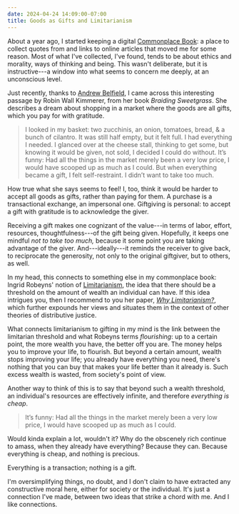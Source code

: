 ```yaml
---
date: 2024-04-24 14:09:00-07:00
title: Goods as Gifts and Limitarianism
---
```

About a year ago, I started keeping a digital [Commonplace Book](https://imperfectjournaling.com/commonplace-book/): a place to collect quotes from and links to online articles that moved me for some reason. Most of what I've collected, I've found, tends to be about ethics and morality, ways of thinking and being. This wasn't deliberate, but it is instructive---a window into what seems to concern me deeply, at an unconscious level.

Just recently, thanks to [Andrew Belfield](https://micro.andrewbelfield.com/2024/04/22/class-prep-with.html), I came across this interesting passage by Robin Wall Kimmerer, from her book *Braiding Sweetgrass*. She describes a dream about shopping in a market where the goods are all gifts, which you pay for with gratitude.

>I looked in my basket: two zucchinis, an onion, tomatoes, bread, & a bunch of cilantro. It was still half empty, but it felt full. I had everything I needed. I glanced over at the cheese stall, thinking to get some, but knowing it would be given, not sold, I decided I could do without. It’s funny: Had all the things in the market merely been a very low price, I would have scooped up as much as I could. But when everything became a gift, I felt self-restraint. I didn’t want to take too much.

How true what she says seems to feel! I, too, think it would be harder to accept all goods as gifts, rather than paying for them. A purchase is a transactional exchange, an impersonal one. Giftgiving is personal: to accept a gift with gratitude is to acknowledge the giver.

Receiving a gift makes one cognizant of the value---in terms of labor, effort, resources, thoughtfulness---of the gift being given. Hopefully, it keeps one mindful *not to take too much,* because it some point you are taking advantage of the giver.  And---ideally---it reminds the receiver to give back, to reciprocate the generosity, not only to the original giftgiver, but to others, as well.

In my head, this connects to something else in my commonplace book: Ingrid Robeyns' notion of [Limitarianism](https://www.msn.com/en-us/news/opinion/what-would-society-look-like-if-extreme-wealth-were-impossible/ar-BB1kShJ1), the idea that there should be a threshold on the amount of wealth an individual can have. If this idea intrigues you, then I recommend to you her paper, [*Why Limitarianism?*](https://onlinelibrary.wiley.com/doi/full/10.1111/jopp.12275), which further expounds her views and situates them in the context of other theories of distributive justice. 

What connects limitarianism to gifting in my mind is the link between the limitarian threshold and what Robeyns terms *flourishing*: up to a certain point, the more wealth you have, the better off you are. The money helps you to improve your life, to flourish. But beyond a certain amount, wealth stops improving your life; you already have everything you need, there's nothing that you can buy that makes your life better than it already is. Such excess wealth is wasted, from society's point of view. 

Another way to think of this is to say that beyond such a wealth threshold, an individual's resources are effectively infinite, and therefore *everything is cheap*.

>It’s funny: Had all the things in the market merely been a very low price, I would have scooped up as much as I could. 

Would kinda explain a lot, wouldn't it? Why do the obscenely rich continue to amass, when they already have everything? Because they can. Because everything is cheap, and nothing is precious. 

Everything is a transaction; nothing is a gift.

I'm oversimplifying things, no doubt, and I don't claim to have extracted any constructive moral here, either for society or the individual. It's just a connection I've made, between two ideas that strike a chord with me. And I like connections.

